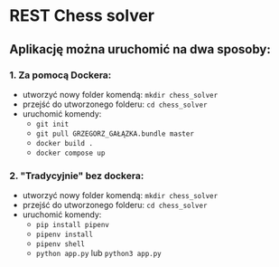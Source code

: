 # REST Chess solver

## Aplikację można uruchomić na dwa sposoby:

### 1. Za pomocą Dockera:
* utworzyć nowy folder komendą: `mkdir chess_solver`
* przejść do utworzonego folderu: `cd chess_solver`
* uruchomić komendy: 
  * `git init`
  * `git pull GRZEGORZ_GAŁĄZKA.bundle master`
  * `docker build .` 
  * `docker compose up` 
### 2. "Tradycyjnie" bez dockera:
* utworzyć nowy folder komendą: `mkdir chess_solver`
* przejść do utworzonego folderu: `cd chess_solver`
* uruchomić komendy:
  * `pip install pipenv`
  * `pipenv install`
  * `pipenv shell`
  * `python app.py` lub `python3 app.py`
